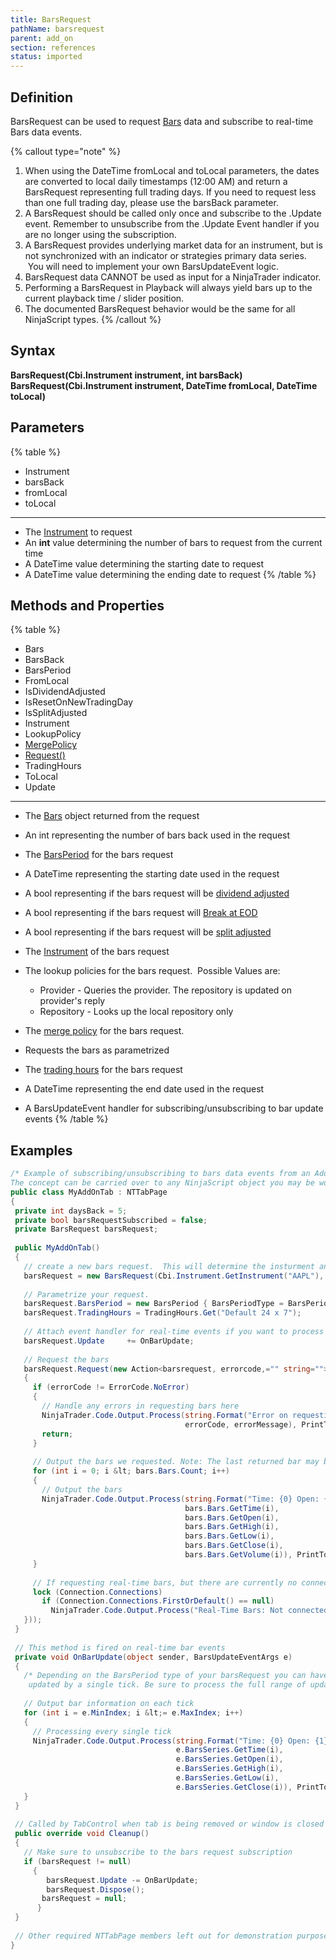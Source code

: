 ```yaml
---
title: BarsRequest
pathName: barsrequest
parent: add_on
section: references
status: imported
---
```


## Definition

BarsRequest can be used to request [Bars](bars) data and subscribe to real-time Bars data events.

{% callout type="note" %}

1. When using the DateTime fromLocal and toLocal parameters, the dates are converted to local daily timestamps (12:00 AM) and return a BarsRequest representing full trading days. If you need to request less than one full trading day, please use the barsBack parameter.
2. A BarsRequest should be called only once and subscribe to the .Update event. Remember to unsubscribe from the .Update Event handler if you are no longer using the subscription.
3. A BarsRequest provides underlying market data for an instrument, but is not synchronized with an indicator or strategies primary data series.  You will need to implement your own BarsUpdateEvent logic.
4. BarsRequest data CANNOT be used as input for a NinjaTrader indicator.
5. Performing a BarsRequest in Playback will always yield bars up to the current playback time / slider position.
6. The documented BarsRequest behavior would be the same for all NinjaScript types.
{% /callout %}

## Syntax

**BarsRequest(Cbi.Instrument instrument, int barsBack)**
**BarsRequest(Cbi.Instrument instrument, DateTime fromLocal, DateTime toLocal)**

## Parameters

{% table %}

* Instrument
* barsBack
* fromLocal
* toLocal

---

* The [Instrument](instrument) to request
* An **int** value determining the number of bars to request from the current time
* A DateTime value determining the starting date to request
* A DateTime value determining the ending date to request
{% /table %}

## Methods and Properties

{% table %}

* Bars
* BarsBack
* BarsPeriod
* FromLocal
* IsDividendAdjusted
* IsResetOnNewTradingDay
* IsSplitAdjusted
* Instrument
* LookupPolicy
* [MergePolicy](barsrequest_mergepolicy)
* [Request()](request)
* TradingHours
* ToLocal
* Update

---

* The [Bars](bars) object returned from the request
* An int representing the number of bars back used in the request
* The [BarsPeriod](barsperiod) for the bars request
* A DateTime representing the starting date used in the request
* A bool representing if the bars request will be [dividend adjusted](splits_and_dividends)
* A bool representing if the bars request will [Break at EOD](break_at_eod)
* A bool representing if the bars request will be [split adjusted](splits_and_dividends)
* The [Instrument](instrument) of the bars request
* The lookup policies for the bars request.  Possible Values are:

  * Provider - Queries the provider. The repository is updated on provider's reply
  * Repository - Looks up the local repository only
* The [merge policy](mergepolicy) for the bars request.
* Requests the bars as parametrized
* The [trading hours](tradinghours) for the bars request
* A DateTime representing the end date used in the request
* A BarsUpdateEvent handler for subscribing/unsubscribing to bar update events
{% /table %}

## Examples

```csharp
/* Example of subscribing/unsubscribing to bars data events from an Add On as well as making bars requests.
The concept can be carried over to any NinjaScript object you may be working on. */
public class MyAddOnTab : NTTabPage
{
 private int daysBack = 5;
 private bool barsRequestSubscribed = false;
 private BarsRequest barsRequest;
 
 public MyAddOnTab()
 {
   // create a new bars request.  This will determine the insturment and range for the bars to be requested
   barsRequest = new BarsRequest(Cbi.Instrument.GetInstrument("AAPL"), DateTime.Now.AddDays(-daysBack), DateTime.Now);
 
   // Parametrize your request. 
   barsRequest.BarsPeriod = new BarsPeriod { BarsPeriodType = BarsPeriodType.Minute, Value = 1 };
   barsRequest.TradingHours = TradingHours.Get("Default 24 x 7");
 
   // Attach event handler for real-time events if you want to process real-time data
   barsRequest.Update     += OnBarUpdate;
 
   // Request the bars
   barsRequest.Request(new Action<barsrequest, errorcode,="" string="">((bars, errorCode, errorMessage) =&gt;
   {
     if (errorCode != ErrorCode.NoError)
     {
       // Handle any errors in requesting bars here
       NinjaTrader.Code.Output.Process(string.Format("Error on requesting bars: {0}, {1}",
                                       errorCode, errorMessage), PrintTo.OutputTab1);
       return;
     }
 
     // Output the bars we requested. Note: The last returned bar may be a currently in-progress bar
     for (int i = 0; i &lt; bars.Bars.Count; i++)
     {
       // Output the bars
       NinjaTrader.Code.Output.Process(string.Format("Time: {0} Open: {1} High: {2} Low: {3} Close: {4} Volume: {5}",
                                       bars.Bars.GetTime(i),
                                       bars.Bars.GetOpen(i),
                                       bars.Bars.GetHigh(i),
                                       bars.Bars.GetLow(i),
                                       bars.Bars.GetClose(i),
                                       bars.Bars.GetVolume(i)), PrintTo.OutputTab1);
     }
 
     // If requesting real-time bars, but there are currently no connections
     lock (Connection.Connections)
       if (Connection.Connections.FirstOrDefault() == null)
         NinjaTrader.Code.Output.Process("Real-Time Bars: Not connected.", PrintTo.OutputTab1);
   }));
 }
 
 // This method is fired on real-time bar events
 private void OnBarUpdate(object sender, BarsUpdateEventArgs e)
 {
   /* Depending on the BarsPeriod type of your barsRequest you can have situations where more than one bar is
    updated by a single tick. Be sure to process the full range of updated bars to ensure you did not miss a bar. */
 
   // Output bar information on each tick
   for (int i = e.MinIndex; i &lt;= e.MaxIndex; i++)
   {
     // Processing every single tick
     NinjaTrader.Code.Output.Process(string.Format("Time: {0} Open: {1} High: {2} Low: {3} Close: {4}",
                                     e.BarsSeries.GetTime(i),
                                     e.BarsSeries.GetOpen(i),
                                     e.BarsSeries.GetHigh(i),
                                     e.BarsSeries.GetLow(i),
                                     e.BarsSeries.GetClose(i)), PrintTo.OutputTab1);
   }
 }
 
 // Called by TabControl when tab is being removed or window is closed
 public override void Cleanup()
 {
   // Make sure to unsubscribe to the bars request subscription
   if (barsRequest != null)
     {
        barsRequest.Update -= OnBarUpdate;
        barsRequest.Dispose();
       barsRequest = null;
      }
 }
 
 // Other required NTTabPage members left out for demonstration purposes. Be sure to add them in your own code.
}
```
